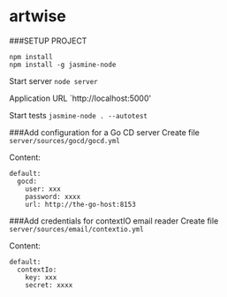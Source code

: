 artwise
=======

###SETUP PROJECT
```
npm install
npm install -g jasmine-node
```

Start server
`node server`

Application URL
`http://localhost:5000'

Start tests
`jasmine-node . --autotest`

###Add configuration for a Go CD server
Create file `server/sources/gocd/gocd.yml`

Content:
```
default:
  gocd:
    user: xxx
    password: xxxx
    url: http://the-go-host:8153
```


###Add credentials for contextIO email reader
Create file `server/sources/email/contextio.yml`

Content:
```
default:
  contextIo:
    key: xxx
    secret: xxxx
```
